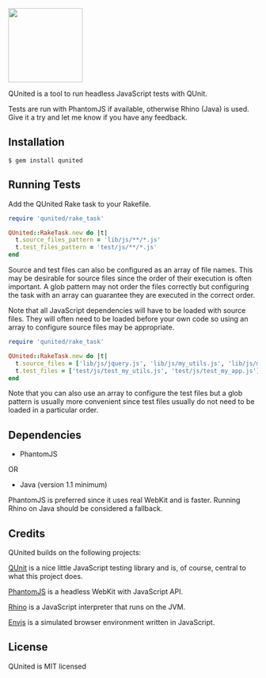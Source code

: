 <img src="http://i.imgur.com/NIoQy.png" width="150px" />

QUnited is a tool to run headless JavaScript tests with QUnit.

Tests are run with PhantomJS if available, otherwise Rhino (Java) is used. Give it a try and let me know if you have any feedback.

## Installation

```
$ gem install qunited
```

## Running Tests

Add the QUnited Rake task to your Rakefile.

```ruby
require 'qunited/rake_task'

QUnited::RakeTask.new do |t|
  t.source_files_pattern = 'lib/js/**/*.js'
  t.test_files_pattern = 'test/js/**/*.js'
end
```

Source and test files can also be configured as an array of file names. This may be desirable for source files since the order of their execution is often important. A glob pattern may not order the files correctly but configuring the task with an array can guarantee they are executed in the correct order.

Note that all JavaScript dependencies will have to be loaded with source files. They will often need to be loaded before your own code so using an array to configure source files may be appropriate.

```ruby
require 'qunited/rake_task'

QUnited::RakeTask.new do |t|
  t.source_files = ['lib/js/jquery.js', 'lib/js/my_utils.js', 'lib/js/my_app.js']
  t.test_files = ['test/js/test_my_utils.js', 'test/js/test_my_app.js']
end
```

Note that you can also use an array to configure the test files but a glob pattern is usually more convenient since test files usually do not need to be loaded in a particular order.

## Dependencies

- PhantomJS

OR

- Java (version 1.1 minimum)

PhantomJS is preferred since it uses real WebKit and is faster. Running Rhino on Java should be considered a fallback.

## Credits

QUnited builds on the following projects:

[QUnit](https://github.com/jquery/qunit/) is a nice little JavaScript testing library and is, of course, central to what this project does.

[PhantomJS](http://phantomjs.org/) is a headless WebKit with JavaScript API.

[Rhino](http://www.mozilla.org/rhino/) is a JavaScript interpreter that runs on the JVM.

[Envjs](http://www.envjs.com/) is a simulated browser environment written in JavaScript.

## License

QUnited is MIT licensed
